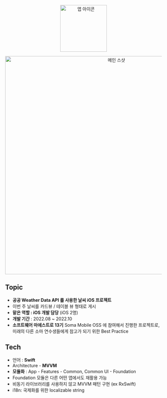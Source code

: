 <p align="center"><img width="150" alt="앱 아이콘" src="https://user-images.githubusercontent.com/61315014/208849118-1e2c0869-2266-45ca-8a1c-3916dc6598cf.png"></p>

<p align="center"><img width="700" alt="메인 스샷" src="https://user-images.githubusercontent.com/61315014/208849774-8efd220d-8704-4d65-ad0d-48a8c235ee2a.png"></p>

## Topic
  
- **공공 Weather Data API 를 사용한 날씨 iOS 프로젝트**
- 이번 주 날씨를 카드뷰 / 테이블 뷰 형태로 게시
- **맡은 역할 : iOS 개발 담당** (iOS 2명)
- **개발 기간** : 2022.08 ~ 2022.10
- **소프트웨어 마에스트로 13기** Soma Mobile OSS 에 참여해서 진행한 프로젝트로, 미래의 다른 소마 연수생들에게 참고가 되기 위한 Best Practice


## Tech

- 언어 : **Swift**
- Architecture - **MVVM**
- **모듈화** : App - Features - Common, Common UI - Foundation
- Foundation 모듈은 다른 어떤 앱에서도 재활용 가능
- 비동기 라이브러리를 사용하지 않고 MVVM 패턴 구현 (ex RxSwift)
- i18n: 국제화를 위한 localizable string
